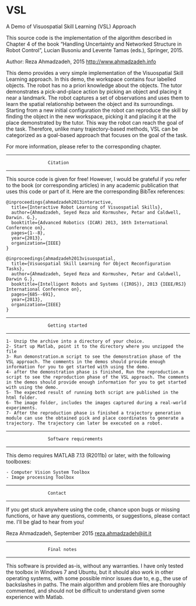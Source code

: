 # VSL
A Demo of Visuospatial Skill Learning (VSL) Approach



This source code is the implementation of the algorithm described in Chapter 4 of the book “Handling Uncertainty and Networked Structure in Robot Control”, Lucian Busoniu and Levente Tamas (eds.), Springer, 2015.

Author: Reza Ahmadzadeh, 2015
http://www.ahmadzadeh.info


This demo provides a very simple implementation of the Visuospatial Skill Learning approach. In this demo, the workspace contains four labelled objects. The robot has no a priori knowledge about the objects. The tutor demonstrates a pick-and-place action by picking an object and placing it near a landmark. The robot captures a set of observations and uses them to learn the spatial relationship between the object and its surroundings. Starting from a new initial configuration the robot can reproduce the skill by finding the object in the new workspace, picking it and placing it at the place demonstrated by the tutor. This way the robot can reach the goal of the task. Therefore, unlike many trajectory-based methods, VSL can be categorized as a goal-based approach that focuses on the goal of the task.

For more information, please refer to the corresponding chapter.




------------------------------------------------------------------
					Citation
------------------------------------------------------------------
This source code is given for free! However, I would be grateful if you refer to the book (or corresponding articles) in any academic publication that uses this code or part of it. Here are the corresponding BibTex references: 

	@inproceedings{ahmadzadeh2013interactive,
	  title={Interactive Robot Learning of Visuospatial Skills},
	  author={Ahmadzadeh, Seyed Reza and Kormushev, Petar and Caldwell, Darwin. G.},
	  booktitle={Advanced Robotics (ICAR) 2013, 16th International Conference on},
	  pages={1--8},
	  year={2013},
	  organization={IEEE}
	}

	@inproceedings{ahmadzadeh2013visuospatial,
	  title={Visuospatial Skill Learning for Object Reconfiguration Tasks},
	  author={Ahmadzadeh, Seyed Reza and Kormushev, Petar and Caldwell, Darwin G.},
	  booktitle={Intelligent Robots and Systems ({IROS}), 2013 {IEEE/RSJ} International Conference on},
	  pages={685--691},
	  year={2013},
	  organization={IEEE}
	}




------------------------------------------------------------------
					Getting started
------------------------------------------------------------------
    1- Unzip the archive into a directory of your choice.
    2- Start up Matlab, point it to the directory where you unzipped the file
    3- Run demonstration.m script to see the demonstration phase of the VSL approach. The comments in the demos should provide enough information for you to get started with using the demo. 
	4- after the demonstration phase is finished, Run the reproduction.m script to see the reproduction phase of the VSL approach. The comments in the demos should provide enough information for you to get started with using the demo. 
    5- The expected result of running both script are published in the html folder. 
    6- The image folder, includes the images captured during a real-world experiments.
    7- After the reproduction phase is finished a trajectory generation module can use the obtained pick and place coordinates to generate a trajectory. The trajectory can later be executed on a robot. 




------------------------------------------------------------------
					Software requirements
------------------------------------------------------------------
This demo requires MATLAB 7.13 (R2011b) or later, with the following toolboxes:

    - Computer Vision System Toolbox
    - Image processing Toolbox




------------------------------------------------------------------
					Contact
------------------------------------------------------------------
If you get stuck anywhere using the code, chance upon bugs or missing functions, or have any questions, comments, or suggestions, please contact me. I'll be glad to hear from you!

Reza Ahmadzadeh, September 2015
reza.ahmadzadeh@iit.it



------------------------------------------------------------------
					Final notes
------------------------------------------------------------------
This software is provided as-is, without any warranties. I have only tested the toolbox in Windows 7 and Ubuntu, but it should also work in other operating systems, with some possible minor issues due to, e.g., the use of backslashes in paths. The main algorithm and problem files are thoroughly commented, and should not be difficult to understand given some experience with Matlab. 
